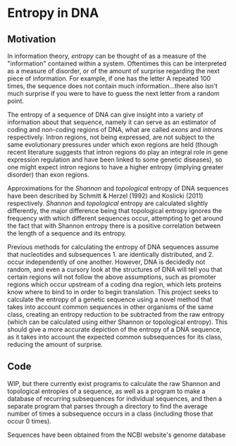 # Entropy in DNA

## Motivation

In information theory, *entropy* can be thought of as a measure of the
"information" contained within a system. Oftentimes this can be interpreted as a
measure of disorder, or of the amount of surprise regarding the next piece of
information. For example, if one has the letter A repeated 100 times, the
sequence does not contain much information...there also isn't much surprise if
you were to have to guess the next letter from a random point.

The entropy of a sequence of DNA can give insight into a variety of information
about that sequence, namely it can serve as an estimator of coding and
non-coding regions of DNA, what are called *exons* and *introns* respectively.
Intron regions, not being expressed, are not subject to the same evolutionary
pressures under which exon regions are held (though recent literature suggests
that intron regions do play an integral role in gene expression regulation and
have been linked to some genetic diseases), so one might expect intron regions
to have a higher entropy (implying greater disorder) than exon regions.

Approximations for the *Shannon* and *topological* entropy of DNA sequences have
been described by Schmitt & Herzel (1992) and Koslicki (2011) respectively.
*Shannon* and *topological* entropy are calculated slightly differently, the
major difference being that topological entropy ignores the frequency with which
different sequences occur, attempting to get around the fact that with Shannon
entropy there is a positive correlation between the length of a sequence and its
entropy.

Previous methods for calculating the entropy of DNA sequences assume that
nucleotides and subsequences 1. are identically distributed, and
2. occur independently of one another. However, DNA is decidedly not random, and
even a cursory look at the structures of DNA will tell you that certain regions
will not follow the above assumptions, such as promoter regions which occur
upstream of a coding dna region, which lets proteins know where to bind to in
order to begin translation. This project seeks to calculate the entropy of a
genetic sequence using a novel method that takes into account common sequences
in other organisms of the same class, creating an entropy reduction to be
subtracted from the raw entropy (which can be calculated using either Shannon or
topological entropy). This should give a more accurate depiction of the entropy
of a DNA sequence, as it takes into account the expected common subsequences for
its class, reducing the amount of surprise.


## Code

WIP, but there currently exist programs to calculate the raw Shannon and
topological entropies of a sequence, as well as a program to make a database of
recurring subsequences for individual sequences, and then a separate program
that parses through a directory to find the average number of times a
subsequence occurs in a class (including those that occur 0 times).

Sequences have been obtained from the NCBI website's genome database
